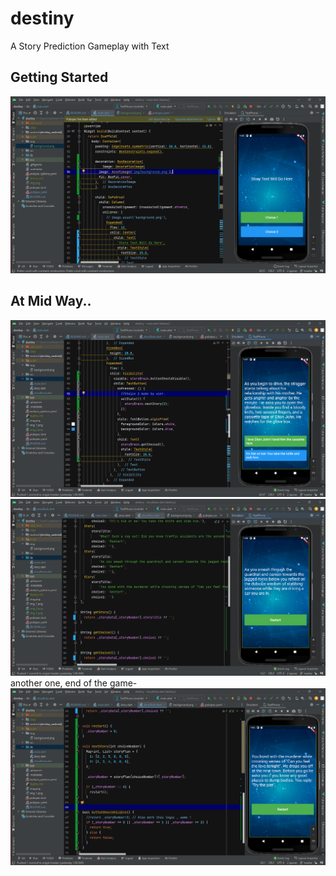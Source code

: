 # destiny

A Story Prediction Gameplay with Text

## Getting Started

![img_1.png](img_1.png)

## At Mid Way..

![img_3.png](img_3.png)
![img_4.png](img_4.png)
another one, end of the game-
![img_2.png](img_2.png)